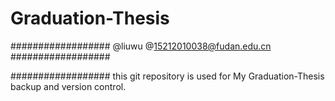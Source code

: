# Graduation-Thesis


##################
@liuwu 
@15212010038@fudan.edu.cn
##################


##################
this git repository is used for My Graduation-Thesis backup and version control.